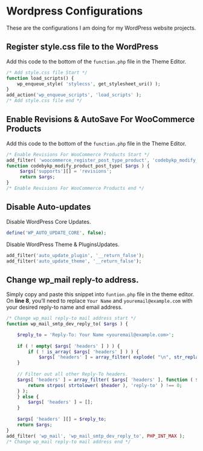# Wordpress Configurations
These are the configurations I am doing for my WordPress website projects.

## Register style.css file to the WordPress

Add this code to the bottom of the `function.php` file in the Theme Editor.

```php
/* Add style.css file Start */
function load_scripts() {
    wp_enqueue_style( 'stylecss', get_stylesheet_uri() );  
}
add_action('wp_enqueue_scripts', 'load_scripts' );
/* Add style.css file end */
```

## Enable Revisions & AutoSave For WooCommerce Products

Add this code to the bottom of the `function.php` file in the Theme Editor.

```php
/* Enable Revisions For WooCommerce Products Start */
add_filter( 'woocommerce_register_post_type_product', 'codebykp_modify_product_post_type' );
function codebykp_modify_product_post_type( $args ) {
     $args['supports'][] = 'revisions';
     return $args;
}
/* Enable Revisions For WooCommerce Products end */
```

## Disable Auto-updates

Disable WordPress Core Updates.
```php
define('WP_AUTO_UPDATE_CORE', false);
```
Disable WordPress Theme & PluginsUpdates.
```php
add_filter('auto_update_plugin', '__return_false');
add_filter('auto_update_theme', '__return_false');
```
## Change wp_mail reply-to address.

Simply copy and paste this snippet into `funtion.php` file in the theme editor. On **line 8**, you’ll need to replace `Your Name` and `youremail@example.com` with your desired reply-to name and email address.

```php
/* Change wp_mail reply-to mail address start */
function wp_mail_smtp_dev_reply_to( $args ) {

    $reply_to = 'Reply-To: Your Name <youremail@example.com>';
  
    if ( ! empty( $args[ 'headers' ] ) ) {
        if ( ! is_array( $args[ 'headers' ] ) ) {
            $args[ 'headers' ] = array_filter( explode( "\n", str_replace( "\r\n", "\n", $args[ 'headers' ] ) ) );
    }
  
    // Filter out all other Reply-To headers.
    $args[ 'headers' ] = array_filter( $args[ 'headers' ], function ( $header ) {
        return strpos( strtolower( $header ), 'reply-to' ) !== 0;
    } );
    } else {
        $args[ 'headers' ] = [];
    }
 
    $args[ 'headers' ][] = $reply_to;
    return $args;
}
add_filter( 'wp_mail', 'wp_mail_smtp_dev_reply_to', PHP_INT_MAX );
/* Change wp_mail reply-to mail address end */
```